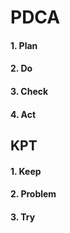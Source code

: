 # PDCA
#### 1. Plan

#### 2. Do

#### 3. Check

#### 4. Act

## KPT
#### 1. Keep

#### 2. Problem

#### 3. Try

